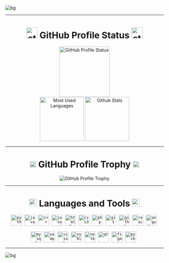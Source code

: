 ![bg][banner-JairTorres1003]

---
<h1 align="center">
  <img src="https://user-images.githubusercontent.com/83931760/168726968-149eb0fc-a4b6-44f1-861a-bc7c0c6eb009.gif" width="35" alt="star">
  <span>GitHub Profile Status</span>
  <img src="https://user-images.githubusercontent.com/83931760/168726968-149eb0fc-a4b6-44f1-861a-bc7c0c6eb009.gif" width="35" alt="star">
</h1>

<div align="center">
  <img height="160em" src="https://github-readme-streak-stats.herokuapp.com?user=JairTorres1003&theme=github-dark-blue&hide_border=true&date_format=j%20M%5B%20Y%5D" alt="GitHub Profile Status"/>
</div>
<div align="center">
  <img height="140em" src="https://github-readme-stats.vercel.app/api/top-langs/?username=JairTorres1003&layout=compact&theme=github_dark" alt="Most Used Languages"/>
  <img height="140em" src="https://github-readme-stats.vercel.app/api?username=JairTorres1003&show_icons=true&theme=github_dark" alt="Github Stats"/>
</div>

---
<h1 align="center">
  <img src="https://user-images.githubusercontent.com/83931760/168954046-e6ab0545-0e19-46f4-9563-fa45dae795df.gif" width="20" alt="Trophy">
  <span>GitHub Profile Trophy</span>
  <img src="https://user-images.githubusercontent.com/83931760/168954046-e6ab0545-0e19-46f4-9563-fa45dae795df.gif" width="20" alt="Trophy">
</h1>
<div align="center">
  <img src="https://github-profile-trophy.vercel.app/?username=JairTorres1003&theme=juicyfresh" alt="GitHub Profile Trophy"/>
</div>

---
<h1 align="center">
  <img src="https://user-images.githubusercontent.com/83931760/168954514-0a1bae66-5663-413e-90ac-484ffa95a308.gif" width="25" alt="symbol </>">
  <span>Languages and Tools</span>
  <img src="https://user-images.githubusercontent.com/83931760/168954514-0a1bae66-5663-413e-90ac-484ffa95a308.gif" width="25" alt="symbol </>">
</h1>
<div align="center">
  <code><img src="https://github.com/get-icon/geticon/raw/master/icons/python.svg" alt="python" height="35" width="35"/></code><span>&nbsp;</span>
  <code><img src="https://github.com/get-icon/geticon/raw/master/icons/java.svg" alt="java" height="35" width="35"/></code><span>&nbsp;</span>
  <code><img src="https://github.com/get-icon/geticon/raw/master/icons/c-plusplus.svg" alt="c++" height="35" width="35"/></code><span>&nbsp;</span>
  <code><img src="https://github.com/get-icon/geticon/raw/master/icons/javascript.svg" alt="javascript" height="35" width="35"/></code><span>&nbsp;</span>
  <code><img src="https://github.com/get-icon/geticon/raw/master/icons/html-5.svg" alt="html5" height="35" width="35"/></code><span>&nbsp;</span>
  <code><img src="https://github.com/get-icon/geticon/raw/master/icons/css-3.svg" alt="css3" height="35" width="35"/></code><span>&nbsp;</span>
  <code><img src="https://github.com/get-icon/geticon/raw/master/icons/php.svg" alt="php" height="35" width="35"/></code><span>&nbsp;</span>
  <code><img src="https://github.com/get-icon/geticon/raw/master/icons/git-icon.svg" alt="git" height="35" width="35"/></code><span>&nbsp;</span>
  <code><img src="https://github.com/get-icon/geticon/raw/master/icons/github-icon.svg" alt="github" height="35" width="35"/></code><span>&nbsp;</span>
  <code><img src="https://github.com/get-icon/geticon/raw/master/icons/react.svg" alt="react" height="35" width="35"/></code><span>&nbsp;</span>
  <code><img src="https://github.com/get-icon/geticon/raw/master/icons/angular-icon.svg" alt="angular" height="35" width="35"/></code><span>&nbsp;</span>
  <code><img src="https://github.com/get-icon/geticon/raw/master/icons/mysql.svg" alt="mysql" height="35" width="35"/></code><span>&nbsp;</span>
  <code><img src="https://github.com/get-icon/geticon/raw/master/icons/xampp.svg" alt="xampp" height="35" width="35"/></code><span>&nbsp;</span>
  <code><img src="https://github.com/get-icon/geticon/raw/master/icons/visual-studio-code.svg" alt="visual studio code." height="35" width="35"/></code><span>&nbsp;</span>
  <code><img src="https://github.com/get-icon/geticon/raw/master/icons/sublime-text.svg" alt="sublime text" height="35" width="35"/></code><span>&nbsp;</span>
  <code><img src="https://github.com/get-icon/geticon/raw/master/icons/netbeans.svg" alt="netbeans" height="35" width="35"/></code><span>&nbsp;</span>
  <code><img src="https://github.com/get-icon/geticon/raw/master/icons/qt.svg" alt="qt" height="35" width="35"/></code><span>&nbsp;</span>
  <code><img src="https://github.com/get-icon/geticon/raw/master/icons/figma.svg" alt="figma" height="35" width="35"/></code><span>&nbsp;</span>
  <code><img src="https://github.com/get-icon/geticon/raw/master/icons/pycharm.svg" alt="pycharm" height="35" width="35"/></code><span>&nbsp;</span>
  <img src="https://user-images.githubusercontent.com/83931760/168962632-50b4af06-832c-47a0-b1cb-21205b8c9e73.png" alt=" " height="50" width="0"/>
</div>

---
![bg][footer-JairTorres1003]


<!-- variables banner and footer-->
<!--
[banner-JairTorres1003Dog]: https://user-images.githubusercontent.com/83931760/168522307-df3dc200-c177-4888-9372-a15679fcce33.jpg
[banner-JairTorres1003Tec]: https://user-images.githubusercontent.com/83931760/168724273-6dec7123-557f-4617-9695-b54c5d54b70f.jpg
-->
[banner-JairTorres1003]:https://user-images.githubusercontent.com/83931760/168733185-0a8521d0-641f-4b39-884f-6196ff8b483b.png
[footer-JairTorres1003]:https://user-images.githubusercontent.com/83931760/168733867-afe42386-9dcb-41e0-8a88-8073bef1ece4.png

<!-- REFERENCES --
https://github-readme-streak-stats.herokuapp.com/demo/
https://github.com/anuraghazra/github-readme-stats
https://github.com/ryo-ma/github-profile-trophy
-->

